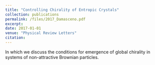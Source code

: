 ```yaml
---
title: "Controlling Chirality of Entropic Crystals"
collection: publications
permalink: /files/2017_Damasceno.pdf
excerpt:
date: 2017-01-01
venue: "Physical Review Letters"
citation:
---
```

In which we discuss the conditions for emergence of global chirality in systems
of non-attractive Brownian particles.
